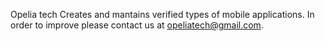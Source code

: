 Opelia tech Creates and mantains verified types of mobile applications.
In order to improve please contact us at opeliatech@gmail.com.
